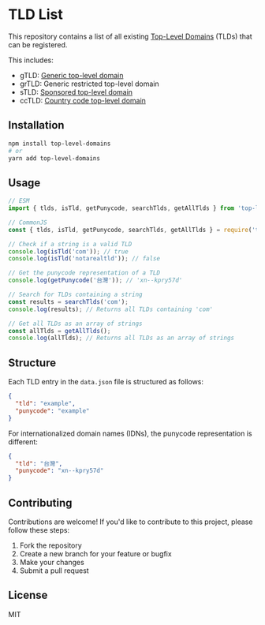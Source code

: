 # TLD List

This repository contains a list of all existing [Top-Level Domains](https://en.wikipedia.org/wiki/Top-level_domain) (TLDs) that can be registered.

This includes:  
- gTLD: [Generic top-level domain](https://en.wikipedia.org/wiki/Generic_top-level_domain)
- grTLD: Generic restricted top-level domain
- sTLD: [Sponsored top-level domain](https://en.wikipedia.org/wiki/Sponsored_top-level_domain)
- ccTLD: [Country code top-level domain](https://en.wikipedia.org/wiki/Country_code_top-level_domain)

## Installation

```bash
npm install top-level-domains
# or
yarn add top-level-domains
```

## Usage

```javascript
// ESM
import { tlds, isTld, getPunycode, searchTlds, getAllTlds } from 'top-level-domains';

// CommonJS
const { tlds, isTld, getPunycode, searchTlds, getAllTlds } = require('top-level-domains');

// Check if a string is a valid TLD
console.log(isTld('com')); // true
console.log(isTld('notarealtld')); // false

// Get the punycode representation of a TLD
console.log(getPunycode('台灣')); // 'xn--kpry57d'

// Search for TLDs containing a string
const results = searchTlds('com');
console.log(results); // Returns all TLDs containing 'com'

// Get all TLDs as an array of strings
const allTlds = getAllTlds();
console.log(allTlds); // Returns all TLDs as an array of strings
```

## Structure

Each TLD entry in the `data.json` file is structured as follows:

```json
{
  "tld": "example",
  "punycode": "example"
}
```

For internationalized domain names (IDNs), the punycode representation is different:

```json
{
  "tld": "台灣",
  "punycode": "xn--kpry57d"
}
```

## Contributing

Contributions are welcome! If you'd like to contribute to this project, please follow these steps:

1. Fork the repository
2. Create a new branch for your feature or bugfix
3. Make your changes
4. Submit a pull request

## License

MIT
